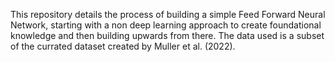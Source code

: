 This repository details the process of building a simple Feed Forward Neural Network, starting with a non deep learning approach to create foundational knowledge and then building upwards from there. The data used is a subset of the currated dataset created by Muller et al. (2022).
